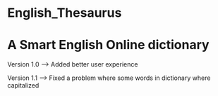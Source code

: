 # English_Thesaurus
# A Smart English Online dictionary

Version 1.0 --> Added better user experience

Version 1.1 --> Fixed a problem where some words in dictionary where capitalized
